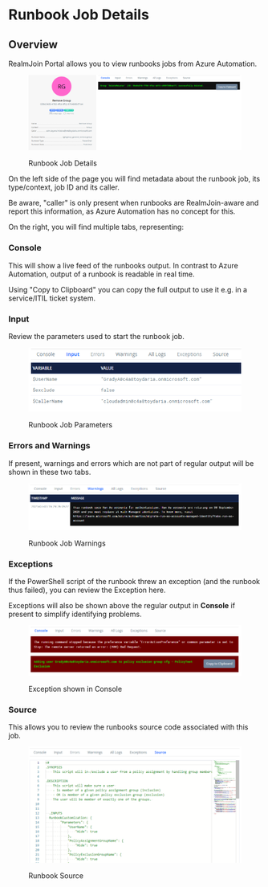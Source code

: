 # Runbook Job Details

## Overview

RealmJoin Portal allows you to view runbooks jobs from Azure Automation.&#x20;

<figure><img src="../../.gitbook/assets/image (8) (5).png" alt=""><figcaption><p>Runbook Job Details</p></figcaption></figure>

On the left side of the page you will find metadata about the runbook job, its type/context, job ID and its caller.&#x20;

Be aware, "caller" is only present when runbooks are RealmJoin-aware and report this information, as Azure Automation has no concept for this.

On the right, you will find multiple tabs, representing:

### Console

This will show a live feed of the runbooks output. In contrast to Azure Automation, output of a runbook is readable in real time.

Using "Copy to Clipboard" you can copy the full output to use it e.g. in a service/ITIL ticket system.

### Input

Review the parameters used to start the runbook job.

<figure><img src="../../.gitbook/assets/image (32).png" alt=""><figcaption><p>Runbook Job Parameters</p></figcaption></figure>

### Errors and Warnings

If present, warnings and errors which are not part of regular output will be shown in these two tabs.

<figure><img src="../../.gitbook/assets/image (22).png" alt=""><figcaption><p>Runbook Job Warnings</p></figcaption></figure>

### Exceptions

If the PowerShell script of the runbook threw an exception (and the runbook thus failed), you can review the Exception here.&#x20;

Exceptions will also be shown above the regular output in **Console** if present to simplify identifying problems.

<figure><img src="../../.gitbook/assets/image (24) (3).png" alt=""><figcaption><p>Exception shown in Console</p></figcaption></figure>

### Source

This allows you to review the runbooks source code associated with this job.

<figure><img src="../../.gitbook/assets/image (33).png" alt=""><figcaption><p>Runbook Source</p></figcaption></figure>
